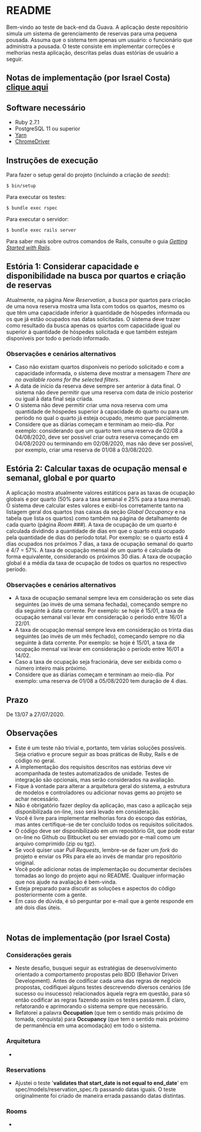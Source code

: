 # README

Bem-vindo ao teste de back-end da Guava. A aplicação deste repositório simula um sistema de gerenciamento de reservas para uma pequena pousada. Assuma que o sistema tem apenas um usuário: o funcionário que administra a pousada. O teste consiste em implementar correções e melhorias nesta aplicação, descritas pelas duas estórias de usuário a seguir.

## Notas de implementação (por Israel Costa) [clique aqui](#Notas-de-implementacao-(por-Israel-Costa))

## Software necessário

- Ruby 2.7.1
- PostgreSQL 11 ou superior
- [Yarn](https://yarnpkg.com/en/docs/install)
- [ChromeDriver](https://github.com/SeleniumHQ/selenium/wiki/ChromeDriver)

## Instruções de execução

Para fazer o setup geral do projeto (incluindo a criação de _seeds_):

```
$ bin/setup
```

Para executar os testes:

```
$ bundle exec rspec
```

Para executar o servidor:

```
$ bundle exec rails server
```

Para saber mais sobre outros comandos de Rails, consulte o guia [_Getting Started with Rails_](https://guides.rubyonrails.org/getting_started.html).

## Estória 1: Considerar capacidade e disponibilidade na busca por quartos e criação de reservas

Atualmente, na página _New Reservation_, a busca por quartos para criação de uma nova reserva mostra uma lista com todos os quartos, mesmo os que têm uma capacidade inferior à quantidade de hóspedes informada ou os que já estão ocupados nas datas solicitadas. O sistema deve trazer como resultado da busca apenas os quartos com capacidade igual ou superior à quantidade de hóspedes solicitada e que também estejam disponíveis por todo o período informado.

### Observações e cenários alternativos

- Caso não existam quartos disponíveis no período solicitado e com a capacidade informada, o sistema deve mostrar a mensagem _There are no available rooms for the selected filters_.
- A data de início da reserva deve sempre ser anterior à data final. O sistema não deve permitir que uma reserva com data de início posterior ou igual à data final seja criada.
- O sistema não deve permitir criar uma nova reserva com uma quantidade de hóspedes superior à capacidade do quarto ou para um período no qual o quarto já esteja ocupado, mesmo que parcialmente.
- Considere que as diárias começam e terminam ao meio-dia. Por exemplo: considerando que um quarto tem uma reserva de 02/08 a 04/08/2020, deve ser possível criar outra reserva começando em 04/08/2020 ou terminando em 02/08/2020, mas não deve ser possível, por exemplo, criar uma reserva de 01/08 a 03/08/2020.

## Estória 2: Calcular taxas de ocupação mensal e semanal, global e por quarto

A aplicação mostra atualmente valores estáticos para as taxas de ocupação globais e por quarto (50% para a taxa semanal e 25% para a taxa mensal). O sistema deve calcular estes valores e exibi-los corretamente tanto na listagem geral dos quartos (nas caixas da seção _Global Occupancy_ e na tabela que lista os quartos) como também na página de detalhamento de cada quarto (página _Room ###_). A taxa de ocupação de um quarto é calculada dividindo a quantidade de dias em que o quarto está ocupado pela quantidade de dias do período total. Por exemplo: se o quarto está 4 dias ocupados nos próximos 7 dias, a taxa de ocupação semanal do quarto é 4/7 = 57%. A taxa de ocupação mensal de um quarto é calculada de forma equivalente, considerando os próximos 30 dias. A taxa de ocupação global é a média da taxa de ocupação de todos os quartos no respectivo período.

### Observações e cenários alternativos

- A taxa de ocupação semanal sempre leva em consideração os sete dias seguintes (ao invés de uma semana fechada), começando sempre no dia seguinte à data corrente. Por exemplo: se hoje é 15/01, a taxa de ocupação semanal vai levar em consideração o período entre 16/01 a 22/01.
- A taxa de ocupação mensal sempre leva em consideração os trinta dias seguintes (ao invés de um mês fechado), começando sempre no dia seguinte à data corrente. Por exemplo: se hoje é 15/01, a taxa de ocupação mensal vai levar em consideração o período entre 16/01 a 14/02.
- Caso a taxa de ocupação seja fracionária, deve ser exibida como o número inteiro mais próximo.
- Considere que as diárias começam e terminam ao meio-dia. Por exemplo: uma reserva de 01/08 a 05/08/2020 tem duração de 4 dias.

## Prazo
De 13/07 a 27/07/2020.

## Observações

- Este é um teste não trivial e, portanto, tem várias soluções possíveis. Seja criativo e procure seguir as boas práticas de Ruby, Rails e de código no geral.
- A implementação dos requisitos descritos nas estórias deve vir acompanhada de testes automatizados de unidade. Testes de integração são opcionais, mas serão considerados na avaliação.
- Fique à vontade para alterar a arquitetura geral do sistema, a estrutura de modelos e controladores ou adicionar novas gems ao projeto se achar necessário.
- Não é obrigatório fazer deploy da aplicação, mas caso a aplicação seja disponibilizada on-line, isso será levado em consideração.
- Você é livre para implementar melhorias fora do escopo das estórias, mas antes certifique-se de ter concluído todos os requisitos solicitados.
- O código deve ser disponibilizado em um repositório Git, que pode estar on-line no Github ou Bitbucket ou ser enviado por e-mail como um arquivo comprimido (zip ou tgz).
- Se você quiser usar _Pull Requests_, lembre-se de fazer um _fork_ do projeto e enviar os PRs para ele ao invés de mandar pro repositório original.
- Você pode adicionar notas de implementação ou documentar decisões tomadas ao longo do projeto aqui no README. Qualquer informação que nos ajude na avaliação é bem-vinda.
- Esteja preparado para discutir as soluções e aspectos do código posteriormente com a gente.
- Em caso de dúvida, é só perguntar por e-mail que a gente responde em até dois dias úteis.

<br />

## Notas de implementação (por Israel Costa)

### Considerações gerais
- Neste desafio, busquei seguir as estratégias de desenvolvimento orientado a comportamento propostas pelo BDD (Behavior Driven Development). Antes de codificar cada uma das regras de negócio propostas, codifiquei alguns testes descrevendo diversos cenários (de sucesso ou insucesso) relacionados àquela regra em questão, para só então codificar as regras fazendo assim os testes passarem. E claro, refatorando e aprimorando o sistema sempre que necessário. 
- Refatorei a palavra **Occupation** (que tem o sentido mais próximo de tomada, conquista) para **Occupancy** (que tem o sentido mais próximo de permanência em uma acomodação) em todo o sistema.

### Arquitetura
- 

### Reservations
- Ajustei o teste '**validates that start_date is not equal to end_date**' em spec/models/reservation_spec.rb passando datas iguais. O teste originalmente foi criado de maneira errada passando datas distintas.
  
### Rooms
- 
